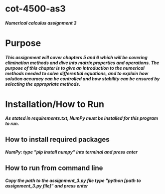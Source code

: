 # cot-4500-as3

##### Numerical calculus assignment 3


# Purpose

##### This assignment will cover chapters 5 and 6 which will be covering elimination methods and dive into matrix properties and operations.  The purpose of this chapter is to give an introduction to the numerical methods needed to solve differential equations, and to explain how solution accuracy can be controlled and how stability can be ensured by selecting the appropriate methods.


# Installation/How to Run

##### As stated in requirements.txt, NumPy must be installed for this program to run.


## How to install required packages

##### NumPy: type "pip install numpy" into terminal and press enter


## How to run from command line

##### Copy the path to the assignment_3.py file type "python [path to assignment_3.py file]" and press enter